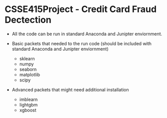# CSSE415Project - Credit Card Fraud Dectection

* All the code can be run in standard Anaconda and Junipter enviornment.

* Basic packets that needed to the run code (should be included with standard Anaconda and Junipter enviornment)
  * sklearn
  * numpy
  * seaborn
  * matplotlib
  * scipy

* Advanced packets that might need additional installation
  * imblearn
  * lightgbm
  * xgboost
